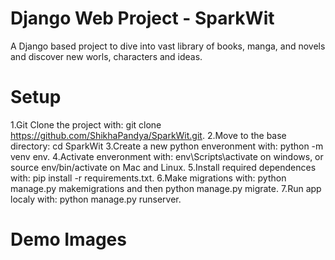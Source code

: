 # Django Web Project - SparkWit
A Django based project to dive into vast library of books, manga, and novels and discover new worls, characters and ideas.

# Setup
1.Git Clone the project with: git clone https://github.com/ShikhaPandya/SparkWit.git.
2.Move to the base directory: cd SparkWit
3.Create a new python enveronment with: python -m venv env.
4.Activate enveronment with: env\Scripts\activate on windows, or source env/bin/activate on Mac and Linux.
5.Install required dependences with: pip install -r requirements.txt.
6.Make migrations with: python manage.py makemigrations and then python manage.py migrate.
7.Run app localy with: python manage.py runserver.

# Demo Images
